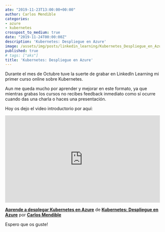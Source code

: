 ```yaml
---
ate: "2019-11-23T13:00:00+00:00"
author: Carlos Mendible
categories:
- azure
- kubernetes
crosspost_to_medium: true
date: "2019-11-24T00:00:00Z"
description: 'Kubernetes: Despliegue en Azure'
image: /assets/img/posts/linkedin_learning/Kubernetes_Despliegue_en_Azure.png
published: true
# tags: ["aks"]
title: 'Kubernetes: Despliegue en Azure'
---
```


Durante el mes de Octubre tuve la suerte de grabar en LinkedIn Learning mi primer curso online sobre Kubernetes. 

Aun me queda mucho por aprender y mejorar en este formato, ya que mientras grabas los cursos no recibes feedback inmediato como sí ocurre cuando das una charla o haces una presentación.

Hoy os dejo el video introductorio por aquí:

<div style="position:relative;height:0;padding-bottom:56.25%"><iframe width="640" height="360" src="https://www.linkedin.com/learning/embed/kubernetes-despliegue-en-azure/aprende-a-desplegar-kubernetes-en-azure?claim=AQHHmMg2I1Gt9QAAAW6eEqUnoPyGuU_0z8q6mCr0E06K8UzawJqRB84KPKs8EmpqeqJRiWScVFlAFSXCxxG4i_MEVhhfUrmm0V3M71bMtU__k8g2cnjqqlVpbf002Gf2u9_JKOkCCeSrkJFgdzM_JGOee-dtGZHmYL3Akcw9lJxQADNOFfO7iwgyRUf5t17EXlTunyDL2Dz6mYKwb4gHw7DU5-6hubeERlneXe7FOCE9yjOjUvl2p93zJiGiEuqE8951Pl8yUGUXALLFsRNwsgvx6EI2MXtNa6riq7FgsRKLT1nQo0dE-BvQMuZrF8w5xPNo6geOou090t9hGCbo9KNwePAkIv2-Jl6wdQnkeuQm0EBuC_7lEViX2CQC7FCs3unGtlllZ2C155TlGO6VfDD0w_SPDDVcCfnZQQe_oLo8DFIAkbOGBNjeMZ0bswPemokjzBULQxmDnTRP4tp3mMlQMDqxGDuFwFqGvYQe1BaQissfaYBYt6D-V3DRGn-2WjCLUz-5bbauahE0mWs6s-dFUg4p42wmrR5aFiG0iThgarOP16Ea8rmNnBV1GWA43C3w8MrCQjCuWVvFTssVsfgK9G3NEfHXhy6S3id0dLxreQH6zqOrF0pjsEBYJIoHbUyAOkdzEi7wzW2wuP4MxDKPXkktXfX5VrqUnyXckoIjQf0O6Zfpt8kpp-49N6aTu82OjJrIBYm0HMM49mfoGPa17ufznfDjLlgNJ-NMG3F_Jjo" mozallowfullscreen="true" webkitallowfullscreen="true" allowfullscreen="true" frameborder="0" style="position:absolute;width:100%;height:100%;left:0"></iframe></div><p><strong><a href="https://www.linkedin.com/learning/kubernetes-despliegue-en-azure/aprende-a-desplegar-kubernetes-en-azure?trk=embed_lil" title="Aprende a desplegar Kubernetes en Azure">Aprende a desplegar Kubernetes en Azure</a></strong> de <strong><a href="https://www.linkedin.com/learning/kubernetes-despliegue-en-azure?trk=embed_lil" title="Comienza tu andadura en el mundo de Azure Kubernetes Service con este curso. Al terminar estarás preparado para trabajar de manera efectiva con este servicio y dar el salto a un nivel más avanzado.">Kubernetes: Despliegue en Azure</a></strong> por <strong><a href="https://www.linkedin.com/learning/instructors/carlos-mendible?trk=embed_lil">Carlos Mendible</a></strong></p>

Espero que os guste!